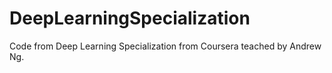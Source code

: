 # DeepLearningSpecialization
Code from Deep Learning Specialization from Coursera teached by Andrew Ng.

